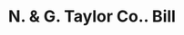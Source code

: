 ---
doi: 10.7916/D8T73VJJ
date_other: '1906'
date_other_textual: '1906'
form: printed ephemera
genre:
- Invoices
name:
- N. & G. Taylor Co.
object_in_context_url: https://biggert.cul.columbia.edu/items/view/ave_biggert_01436
subject_hierarchical_geographic:
- Philadelphia, Pennsylvania, United States
subject_name:
- N. & G. Taylor Co.
title: N. & G. Taylor Co.. Bill
sort_title: N. & G. Taylor Co.. Bill
call_number: ave_biggert_01436
coordinates:
- 40.00944444444445,-75.13333333333334
pid: ave_biggert_01436
identifiers: ave_biggert_01436
thumbnail: https://derivativo-3.library.columbia.edu/iiif/2/ldpd:344562/full/!256,256/0/native.jpg
permalink: /biggert/ave_biggert_01436/
layout: iiif-image-page
---